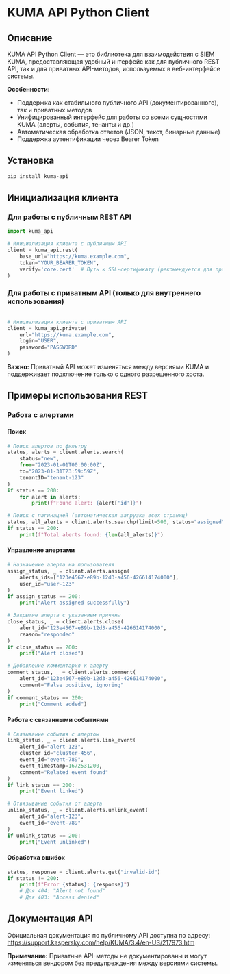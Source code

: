 # KUMA API Python Client

## Описание

KUMA API Python Client — это библиотека для взаимодействия с SIEM KUMA, предоставляющая удобный интерфейс как для публичного REST API, так и для приватных API-методов, используемых в веб-интерфейсе системы.

**Особенности:**
- Поддержка как стабильного публичного API (документированного), так и приватных методов
- Унифицированный интерфейс для работы со всеми сущностями KUMA (алерты, события, тенанты и др.)
- Автоматическая обработка ответов (JSON, текст, бинарные данные)
- Поддержка аутентификации через Bearer Token

## Установка

```bash
pip install kuma-api
```

## Инициализация клиента

### Для работы с публичным REST API

```python
import kuma_api

# Инициализация клиента с публичным API
client = kuma_api.rest(
    base_url="https://kuma.example.com",
    token="YOUR_BEARER_TOKEN",
    verify='core.cert'  # Путь к SSL-сертификату (рекомендуется для продакшена)
)
```

### Для работы с приватным API (только для внутреннего использования)

```python

# Инициализация клиента с приватным API
client = kuma_api.private(
    url="https://kuma.example.com",
    login="USER",
    password="PASSWORD"
)
```

**Важно:** Приватный API может изменяться между версиями KUMA и поддерживает подключение только с одного разрешенного хоста.

## Примеры использования REST

### Работа с алертами

#### Поиск
```python
# Поиск алертов по фильтру
status, alerts = client.alerts.search(
    status="new",
    from="2023-01-01T00:00:00Z",
    to="2023-01-31T23:59:59Z",
    tenantID="tenant-123"
)
if status == 200:
    for alert in alerts:
        print(f"Found alert: {alert['id']}")

# Поиск с пагинацией (автоматическая загрузка всех страниц)
status, all_alerts = client.alerts.searchp(limit=500, status="assigned")
if status == 200:
    print(f"Total alerts found: {len(all_alerts)}")
```

#### Управление алертами
```python
# Назначение алерта на пользователя
assign_status, _ = client.alerts.assign(
    alerts_ids=["123e4567-e89b-12d3-a456-426614174000"],
    user_id="user-123"
)
if assign_status == 200:
    print("Alert assigned successfully")

# Закрытие алерта с указанием причины
close_status, _ = client.alerts.close(
    alert_id="123e4567-e89b-12d3-a456-426614174000",
    reason="responded"
)
if close_status == 200:
    print("Alert closed")

# Добавление комментария к алерту
comment_status, _ = client.alerts.comment(
    alert_id="123e4567-e89b-12d3-a456-426614174000",
    comment="False positive, ignoring"
)
if comment_status == 200:
    print("Comment added")
```

#### Работа с связанными событиями
```python
# Связывание события с алертом
link_status, _ = client.alerts.link_event(
    alert_id="alert-123",
    cluster_id="cluster-456",
    event_id="event-789",
    event_timestamp=1672531200,
    comment="Related event found"
)
if link_status == 200:
    print("Event linked")

# Отвязывание события от алерта
unlink_status, _ = client.alerts.unlink_event(
    alert_id="alert-123",
    event_id="event-789"
)
if unlink_status == 200:
    print("Event unlinked")

```

#### Обработка ошибок
```python
status, response = client.alerts.get("invalid-id")
if status != 200:
    print(f"Error {status}: {response}")
    # Для 404: "Alert not found"
    # Для 403: "Access denied"
```


## Документация API

Официальная документация по публичному API доступна по адресу:
https://support.kaspersky.com/help/KUMA/3.4/en-US/217973.htm

**Примечание:** Приватные API-методы не документированы и могут изменяться вендором без предупреждения между версиями системы.
